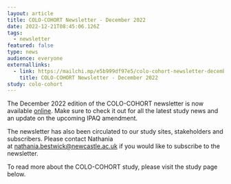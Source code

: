 ```yaml
---
layout: article
title: COLO-COHORT Newsletter - December 2022
date: 2022-12-21T08:45:06.126Z
tags:
  - newsletter
featured: false
type: news
audience: everyone
externallinks:
  - link: https://mailchi.mp/e5b999df97e5/colo-cohort-newsletter-december-2022
    title: COLO-COHORT Newsletter - December 2022
study: colo-cohort
---
```

The December 2022 edition of the COLO-COHORT newsletter is now available [online](https://mailchi.mp/e5b999df97e5/colo-cohort-newsletter-december-2022). M﻿ake sure to c﻿heck it out for a﻿ll t﻿he latest study news and an update on the upcoming IPAQ amendment.

The newsletter has also been circulated to our study sites, stakeholders and subscribers. Please contact Nathania at nathania.bestwick@newcastle.ac.uk if you would like to subscribe to the newsletter. 

To read more about the COLO-COHORT study, please visit the study page below.